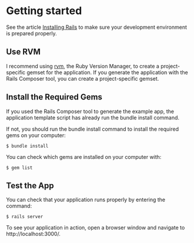 # Getting started

See the article [Installing Rails](http://railsapps.github.io/installing-rails.html) to make sure your development environment is prepared properly.

## Use RVM

I recommend using [rvm](https://rvm.io/), the Ruby Version Manager, to create a project-specific gemset for the application. If you generate the application with the Rails Composer tool, you can create a project-specific gemset.

## Install the Required Gems

If you used the Rails Composer tool to generate the example app, the application template script has already run the bundle install command.

If not, you should run the bundle install command to install the required gems on your computer:
```
$ bundle install
```
You can check which gems are installed on your computer with:
```
$ gem list
```
## Test the App

You can check that your application runs properly by entering the command:
```
$ rails server
```
To see your application in action, open a browser window and navigate to http://localhost:3000/.
